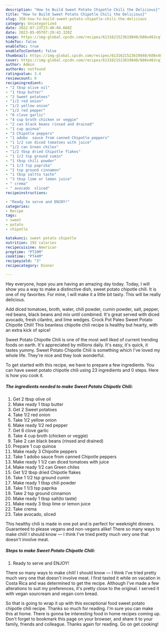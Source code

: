 ```yaml
---
description: "How to Build Sweet Potato Chipotle Chili the Delicious}"
title: "How to Build Sweet Potato Chipotle Chili the Delicious}"
slug: 358-how-to-build-sweet-potato-chipotle-chili-the-delicious
category: Uncategorized
date: 2022-07-23T23:40:04.668Z
date: 2023-05-05T07:29:43.320Z
image: https://img-global.cpcdn.com/recipes/6131621523619840/680x482cq70/sweet-potato-chipotle-chili-recipe-main-photo.jpg
hideToc: false
enableToc: true
enableTocContent: false
thumbnail: https://img-global.cpcdn.com/recipes/6131621523619840/680x482cq70/sweet-potato-chipotle-chili-recipe-main-photo.jpg
cover: https://img-global.cpcdn.com/recipes/6131621523619840/680x482cq70/sweet-potato-chipotle-chili-recipe-main-photo.jpg
author: Admin
authorAv: notfound
ratingvalue: 3.4
reviewcount: 9
recipeingredient:
- "2 tbsp olive oil"
- "1 tbsp butter"
- "2 Sweet potatoes"
- "1/2 red onion"
- "1/2 yellow onion"
- "1/2 red pepper"
- "6 clove garlic"
- "4 cup broth chicken or veggie"
- "2 can black beans rinsed and drained"
- "1 cup quinoa"
- "3 Chipotle peppers"
- "1 adobo  sauce from canned Chipotle peppers"
- "1 1/2 can diced tomatoes with juice"
- "1/2 can Green chiles"
- "1/2 tbsp dried Chipotle flakes"
- "1 1/2 tsp ground cumin"
- "1 tbsp chili powder"
- "1 1/3 tsp paprika"
- "2 tsp ground cinnamon"
- "1 tbsp saltto taste"
- "3 tbsp lime or lemon juice"
- " crema"
- " avocado  sliced"
recipeinstructions:

- "Ready to serve and ENJOY!"
categories:
- Recipe
tags:
- sweet
- potato
- chipotle

katakunci: sweet potato chipotle 
nutrition: 193 calories
recipecuisine: American
preptime: "PT20M"
cooktime: "PT44M"
recipeyield: "3"
recipecategory: Dinner

---
```



Hey everyone, hope you are having an amazing day today. Today, I will show you a way to make a distinctive dish, sweet potato chipotle chili. It is one of my favorites. For mine, I will make it a little bit tasty. This will be really delicious.

Add diced tomatoes, broth, water, chili powder, cumin powder, salt, pepper, red beans, black beans and mix until combined. It&#39;s great served with diced avocado, fresh cilantro, and lime wedges. Crock Pot Paleo Sweet Potato Chipotle Chili! This beanless chipotle chili recipe is healthy but hearty, with an extra kick of spice!

Sweet Potato Chipotle Chili is one of the most well liked of current trending foods on earth. It's appreciated by millions daily. It's easy, it's quick, it tastes yummy. Sweet Potato Chipotle Chili is something which I've loved my whole life. They're nice and they look wonderful.


To get started with this recipe, we have to prepare a few ingredients. You can have sweet potato chipotle chili using 23 ingredients and 0 steps. Here is how you cook it.

<!--inarticleads1-->

##### The ingredients needed to make Sweet Potato Chipotle Chili:

1. Get 2 tbsp olive oil
1. Make ready 1 tbsp butter
1. Get 2 Sweet potatoes
1. Take 1/2 red onion
1. Take 1/2 yellow onion
1. Make ready 1/2 red pepper
1. Get 6 clove garlic
1. Take 4 cup broth (chicken or veggie)
1. Take 2 can black beans (rinsed and drained)
1. Prepare 1 cup quinoa
1. Make ready 3 Chipotle peppers
1. Take 1 adobo  sauce from canned Chipotle peppers
1. Make ready 1 1/2 can diced tomatoes with juice
1. Make ready 1/2 can Green chiles
1. Get 1/2 tbsp dried Chipotle flakes
1. Take 1 1/2 tsp ground cumin
1. Make ready 1 tbsp chili powder
1. Take 1 1/3 tsp paprika
1. Take 2 tsp ground cinnamon
1. Make ready 1 tbsp salt(to taste)
1. Make ready 3 tbsp lime or lemon juice
1. Take  crema
1. Take  avocado,  sliced


This healthy chili is made in one pot and is perfect for weeknight dinners. Guaranteed to please vegans and non-vegans alike! There so many ways to make chili! I should know — I think I&#39;ve tried pretty much very one that doesn&#39;t involve meat. 

<!--inarticleads2-->

##### Steps to make Sweet Potato Chipotle Chili:


1. Ready to serve and ENJOY!

There so many ways to make chili! I should know — I think I&#39;ve tried pretty much very one that doesn&#39;t involve meat. I first tasted it while on vacation in Costa Rica and was determined to get the recipe. Although I&#39;ve made a few alterations to suit my preferences, it&#39;s pretty close to the original. I served it with vegan sourcream and vegan corn bread. 

So that is going to wrap it up with this exceptional food sweet potato chipotle chili recipe. Thanks so much for reading. I'm sure you can make this at home. There is gonna be interesting food in home recipes coming up. Don't forget to bookmark this page on your browser, and share it to your family, friends and colleague. Thanks again for reading. Go on get cooking!
